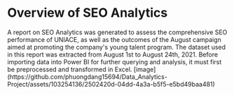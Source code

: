 <title> UNIACE SEO ANALYTICS</title>
<body>
  <h1>
    Overview of SEO Analytics
  </h1>
  <l1>A report on SEO Analytics was generated to assess the comprehensive SEO performance of UNIACE, as well as the outcomes of the August campaign aimed at promoting the company's young talent program. 
  </l1>
  <l2>
   The dataset used in this report was extracted from August 1st to August 24th, 2021. Before importing data into Power BI for further querying and analysis, it must first be preprocessed and transformed in Excel.   
  </l2>
  <l3> 
    [image](https://github.com/phuongdang15694/Data_Analytics-Project/assets/103254136/2502420d-04dd-4a3a-b5f5-e5bd49baa481)
  </l3>
  
</body>
